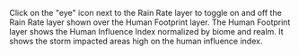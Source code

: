 <p>Click on the "eye" icon next to the Rain Rate layer to toggle on and off the Rain Rate layer shown over the Human Footprint layer. The Human Footprint layer shows the Human Influence Index normalized by biome and realm. It shows the storm impacted areas high on the human influence index.</p>
